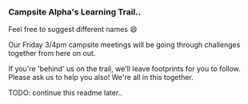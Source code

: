 ### Campsite Alpha's Learning Trail..

Feel free to suggest different names :smile:

Our Friday 3/4pm campsite meetings will be going through challenges together from here on out.

If you're 'behind' us on the trail, we'll leave footprints for you to follow.  
Please ask us to help you also! We're all in this together.

TODO: continue this readme later..
